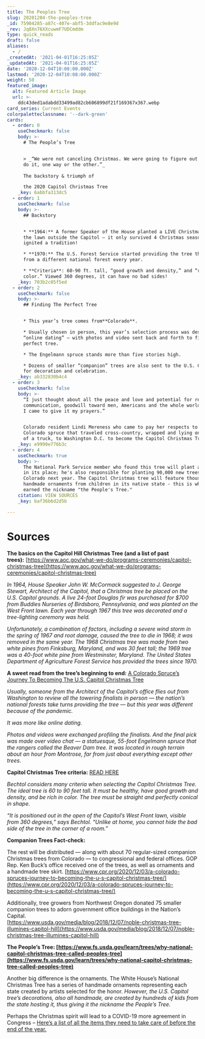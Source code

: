 ```yaml
---
title: The Peoples Tree
slug: 20201204-the-peoples-tree
_id: 75904285-a87c-407e-abf5-3ddfac9e8e9d
_rev: Jq8Xn76XXcuwmF7UDCmddm
type: quick_reads
draft: false
aliases:
  - /
_createdAt: '2021-04-01T16:25:05Z'
_updatedAt: '2021-04-01T16:25:05Z'
date: '2020-12-04T10:08:00.000Z'
lastmod: '2020-12-04T10:08:00.000Z'
weight: 50
featured_image:
  alt: Featured Article Image
  url: >-
    ddc43ded1adabdd33499ad82cb606899df21f169367x367.webp
card_series: Current Events
colorpaletteclassname: '--dark-green'
cards:
  - order: 0
    useCheckmark: false
    body: >-
      # The People’s Tree


      > _“We were not canceling Christmas. We were going to figure out a way to
      do it, one way or the other.”_  
        
      The backstory & triumph of  

      the 2020 Capitol Christmas Tree
    _key: 6abbfa313dc5
  - order: 1
    useCheckmark: false
    body: >-
      ## Backstory


      * **1964:** A former Speaker of the House planted a LIVE Christmas tree on
      the lawn outside the Capitol – it only survived 4 Christmas seasons, but
      ignited a tradition!

      * **1970:** The U.S. Forest Service started providing the tree that comes
      from a different national forest every year.

      * **Criteria**: 60-90 ft. tall, “good growth and density,” and “rich in
      color.” Viewed 360 degrees, it can have no bad sides!
    _key: 703b2c05f5ed
  - order: 2
    useCheckmark: false
    body: >-
      ## Finding The Perfect Tree


      * This year’s tree comes from**Colorado**.

      * Usually chosen in person, this year’s selection process was described as
      “online dating” – with photos and video sent back and forth to find the
      perfect tree.

      * The Engelmann spruce stands more than five stories high.

      * Dozens of smaller “companion” trees are also sent to the U.S. Capitol
      for decoration and celebration.
    _key: ab332830b4c4
  - order: 3
    useCheckmark: false
    body: >-
      “I just thought about all the peace and love and potential for respect,
      communication, goodwill toward men, Americans and the whole world… And so
      I came to give it my prayers.”


      Colorado resident Lindi Mereness who came to pay her respects to the
      Colorado spruce that traveled cross-country, wrapped and lying on the bed
      of a truck, to Washington D.C. to become the Capitol Christmas Tree.
    _key: e9990e776b3c
  - order: 4
    useCheckmark: true
    body: >-
      The National Park Service member who found this tree will plant a new one
      in its place; he's also responsible for planting 90,000 new trees in
      Colorado next year. The Capitol Christmas tree will feature thousands of
      handmade ornaments from children in its native state - this is why it
      earned the nickname "the People's Tree."
    citation: VIEW SOURCES
    _key: baf36b6d2d5b

---
```

# Sources

**The basics on the Capitol Hill Christmas Tree (and a list of past trees):** [https://www.aoc.gov/what-we-do/programs-ceremonies/capitol-christmas-tree](https://www.aoc.gov/what-we-do/programs-ceremonies/capitol-christmas-tree)

_In 1964, House Speaker John W. McCormack suggested to J. George Stewart, Architect of the Capitol, that a Christmas tree be placed on the U.S. Capitol grounds. A live 24-foot Douglas fir was purchased for $700 from Buddies Nurseries of Birdsboro, Pennsylvania, and was planted on the West Front lawn. Each year through 1967 this tree was decorated and a tree-lighting ceremony was held._

_Unfortunately, a combination of factors, including a severe wind storm in the spring of 1967 and root damage, caused the tree to die in 1968; it was removed in the same year. The 1968 Christmas tree was made from two white pines from Finksburg, Maryland, and was 30 feet tall; the 1969 tree was a 40-foot white pine from Westminster, Maryland. The United States Department of Agriculture Forest Service has provided the trees since 1970._

**A sweet read from the tree’s beginning to end:** [A Colorado Spruce’s Journey To Becoming The U.S. Capitol Christmas Tree](https://www.cpr.org/2020/12/03/a-colorado-spruces-journey-to-becoming-the-u-s-capitol-christmas-tree/)

_Usually, someone from the Architect of the Capitol’s office flies out from Washington to review all the towering finalists in person — the nation’s national forests take turns providing the tree — but this year was different because of the pandemic._

_It was more like online dating._

_Photos and videos were exchanged profiling the finalists. And the final pick was made over video chat — a statuesque, 55-foot Engelmann spruce that the rangers called the Beaver Dam tree. It was located in rough terrain about an hour from Montrose, far from just about everything except other trees._

**Capitol Christmas Tree criteria:** [READ HERE](https://www.aoc.gov/explore-capitol-campus/blog/holiday-tradition-aoc-trims-tree)

_Bechtol considers many criteria when selecting the Capitol Christmas Tree. The ideal tree is 60 to 90 feet tall. It must be healthy, have good growth and density, and be rich in color. The tree must be straight and perfectly conical in shape._

_“It is positioned out in the open of the Capitol’s West Front lawn, visible from 360 degrees,” says Bechtol. “Unlike at home, you cannot hide the bad side of the tree in the corner of a room.”_

**Companion Trees Fact-check:**

The rest will be distributed — along with about 70 regular-sized companion Christmas trees from Colorado — to congressional and federal offices. GOP Rep. Ken Buck’s office received one of the trees, as well as ornaments and a handmade tree skirt. [https://www.cpr.org/2020/12/03/a-colorado-spruces-journey-to-becoming-the-u-s-capitol-christmas-tree/](https://www.cpr.org/2020/12/03/a-colorado-spruces-journey-to-becoming-the-u-s-capitol-christmas-tree/)

Additionally, tree growers from Northwest Oregon donated 75 smaller companion trees to adorn government office buildings in the Nation’s Capital.  
[https://www.usda.gov/media/blog/2018/12/07/noble-christmas-tree-illumines-capitol-hill](https://www.usda.gov/media/blog/2018/12/07/noble-christmas-tree-illumines-capitol-hill)

**The People’s Tree: [https://www.fs.usda.gov/learn/trees/why-national-capitol-christmas-tree-called-peoples-tree](https://www.fs.usda.gov/learn/trees/why-national-capitol-christmas-tree-called-peoples-tree)**

Another big difference is the ornaments. The White House’s National Christmas Tree has a series of handmade ornaments representing each state created by artists selected for the honor. _However, the U.S. Capitol tree’s decorations, also all handmade, are created by hundreds of kids from the state hosting it, thus giving it the nickname the People’s Tree._

Perhaps the Christmas spirit will lead to a COVID-19 more agreement in Congress – [Here’s a list of all the items they need to take care of before the end of the year.](https://apnews.com/article/donald-trump-business-coronavirus-pandemic-defense-policy-mitch-mcconnell-02a13b59deba1e9a54d12dcdc48af572)